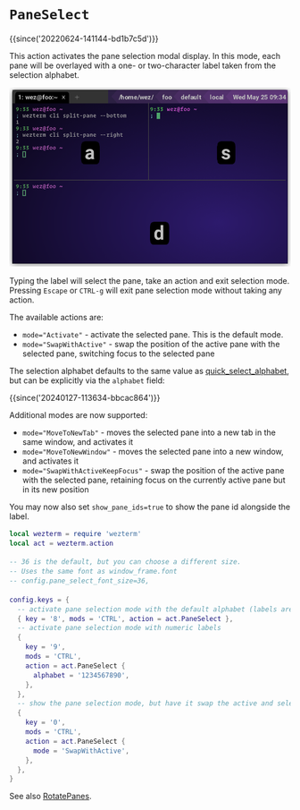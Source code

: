 # `PaneSelect`

{{since('20220624-141144-bd1b7c5d')}}

This action activates the pane selection modal display. In this mode, each pane
will be overlayed with a one- or two-character label taken from the selection
alphabet.

![Pane Select](../../../screenshots/pane-select.png)

Typing the label will select the pane, take an action and exit selection mode.
Pressing `Escape` or `CTRL-g` will exit pane selection mode without taking any
action.

The available actions are:

* `mode="Activate"` - activate the selected pane. This is the default mode.
* `mode="SwapWithActive"` - swap the position of the active pane with the
  selected pane, switching focus to the selected pane

The selection alphabet defaults to the same value as
[quick_select_alphabet](../config/quick_select_alphabet.md), but can be
explicitly via the `alphabet` field:

{{since('20240127-113634-bbcac864')}}

Additional modes are now supported:

* `mode="MoveToNewTab"` - moves the selected pane into a new tab in the same
  window, and activates it
* `mode="MoveToNewWindow"` - moves the selected pane into a new window, and
  activates it
* `mode="SwapWithActiveKeepFocus"` - swap the position of the active pane with
  the selected pane, retaining focus on the currently active pane but in its
  new position

You may now also set `show_pane_ids=true` to show the pane id alongside the label.

```lua
local wezterm = require 'wezterm'
local act = wezterm.action

-- 36 is the default, but you can choose a different size.
-- Uses the same font as window_frame.font
-- config.pane_select_font_size=36,

config.keys = {
  -- activate pane selection mode with the default alphabet (labels are "a", "s", "d", "f" and so on)
  { key = '8', mods = 'CTRL', action = act.PaneSelect },
  -- activate pane selection mode with numeric labels
  {
    key = '9',
    mods = 'CTRL',
    action = act.PaneSelect {
      alphabet = '1234567890',
    },
  },
  -- show the pane selection mode, but have it swap the active and selected panes
  {
    key = '0',
    mods = 'CTRL',
    action = act.PaneSelect {
      mode = 'SwapWithActive',
    },
  },
}
```

See also [RotatePanes](RotatePanes.md).
